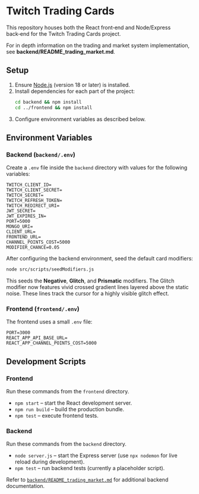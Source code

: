 # Twitch Trading Cards

This repository houses both the React front‑end and Node/Express back‑end for the Twitch Trading Cards project.

For in depth information on the trading and market system implementation, see **backend/README_trading_market.md**.

## Setup

1. Ensure [Node.js](https://nodejs.org/) (version 18 or later) is installed.
2. Install dependencies for each part of the project:
   ```bash
   cd backend && npm install
   cd ../frontend && npm install
   ```
3. Configure environment variables as described below.

## Environment Variables

### Backend (`backend/.env`)
Create a `.env` file inside the `backend` directory with values for the following variables:

```
TWITCH_CLIENT_ID=
TWITCH_CLIENT_SECRET=
TWITCH_SECRET=
TWITCH_REFRESH_TOKEN=
TWITCH_REDIRECT_URI=
JWT_SECRET=
JWT_EXPIRES_IN=
PORT=5000
MONGO_URI=
CLIENT_URL=
FRONTEND_URL=
CHANNEL_POINTS_COST=5000
MODIFIER_CHANCE=0.05
```

After configuring the backend environment, seed the default card modifiers:

```bash
node src/scripts/seedModifiers.js
```
This seeds the **Negative**, **Glitch**, and **Prismatic** modifiers. The Glitch modifier now features
vivid crossed gradient lines layered above the static noise. These lines track the cursor for a highly visible glitch effect.

### Frontend (`frontend/.env`)
The frontend uses a small `.env` file:

```
PORT=3000
REACT_APP_API_BASE_URL=
REACT_APP_CHANNEL_POINTS_COST=5000
```

## Development Scripts

### Frontend
Run these commands from the `frontend` directory.

- `npm start` – start the React development server.
- `npm run build` – build the production bundle.
- `npm test` – execute frontend tests.

### Backend
Run these commands from the `backend` directory.

- `node server.js` – start the Express server (use `npx nodemon` for live reload during development).
- `npm test` – run backend tests (currently a placeholder script).

Refer to [`backend/README_trading_market.md`](backend/README_trading_market.md) for additional backend documentation.

